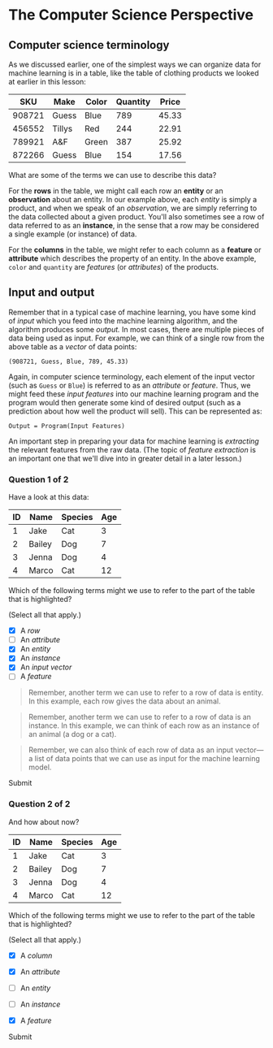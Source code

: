 The Computer Science Perspective
================================

Computer science terminology
----------------------------

As we discussed earlier, one of the simplest ways we can organize data for machine learning is in a table, like the table of clothing products we looked at earlier in this lesson:

|SKU|Make|Color|Quantity|Price|
|--- |--- |--- |--- |--- |
|908721|Guess|Blue|789|45.33|
|456552|Tillys|Red|244|22.91|
|789921|A&F|Green|387|25.92|
|872266|Guess|Blue|154|17.56|


What are some of the terms we can use to describe this data?

For the **rows** in the table, we might call each row an **entity** or an **observation** about an entity. In our example above, each _entity_ is simply a product, and when we speak of an _observation_, we are simply referring to the data collected about a given product. You'll also sometimes see a row of data referred to as an **instance**, in the sense that a row may be considered a single example (or instance) of data.

For the **columns** in the table, we might refer to each column as a **feature** or **attribute** which describes the property of an entity. In the above example, `color` and `quantity` are _features_ (or _attributes_) of the products.

Input and output
----------------

Remember that in a typical case of machine learning, you have some kind of _input_ which you feed into the machine learning algorithm, and the algorithm produces some _output._ In most cases, there are multiple pieces of data being used as input. For example, we can think of a single row from the above table as a _vector_ of data points:

    (908721, Guess, Blue, 789, 45.33)
    

Again, in computer science terminology, each element of the input vector (such as `Guess` or `Blue`) is referred to as an _attribute_ or _feature_. Thus, we might feed these _input features_ into our machine learning program and the program would then generate some kind of desired output (such as a prediction about how well the product will sell). This can be represented as:

    Output = Program(Input Features)
    

An important step in preparing your data for machine learning is _extracting_ the relevant features from the raw data. (The topic of _feature extraction_ is an important one that we'll dive into in greater detail in a later lesson.)

### Question 1 of 2

Have a look at this data:

| ID  | Name   | Species | Age |
| --- | ---    | ---     | --- |
| 1   | Jake   | Cat     | 3   |
| 2   | Bailey | Dog     | 7   |
| 3   | Jenna  | Dog     | 4   |
| 4   | Marco  | Cat     | 12  |


Which of the following terms might we use to refer to the part of the table that is highlighted?

(Select all that apply.)

- [x] A _row_
- [ ] An _attribute_
- [x] An _entity_
- [x] An _instance_
- [x] An _input vector_
- [ ] A _feature_
    
> Remember, another term we can use to refer to a row of data is entity. In this example, each row gives the data about an animal.

> Remember, another term we can use to refer to a row of data is an instance. In this example, we can think of each row as an instance of an animal (a dog or a cat).

> Remember, we can also think of each row of data as an input vector—a list of data points that we can use as input for the machine learning model.

Submit

### Question 2 of 2

And how about now?

| ID  | Name   | **Species** | Age |
| --- | ---    | ---         | --- |
| 1   | Jake   | Cat         | 3   |
| 2   | Bailey | Dog         | 7   |
| 3   | Jenna  | Dog         | 4   |
| 4   | Marco  | Cat         | 12  |

Which of the following terms might we use to refer to the part of the table that is highlighted?

(Select all that apply.)

- [x] A _column_
- [x] An _attribute_
- [ ] An _entity_
- [ ] An _instance_
- [x] A _feature_
    

Submit
